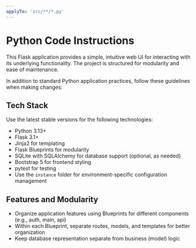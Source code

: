 ```yaml
---
applyTo: 'src/**/*.py'
---
```


# Python Code Instructions

This Flask application provides a simple, intuitive web UI for interacting with its underlying functionality. The project is structured for modularity and ease of maintenance.

In addition to standard Python application practices, follow these guidelines when making changes:

## Tech Stack

Use the latest stable versions for the following technologies:

- Python 3.13+
- Flask 3.1+
- Jinja2 for templating
- Flask Blueprints for modularity
- SQLite with SQLAlchemy for database support (optional, as needed)
- Bootstrap 5 for frontend styling
- pytest for testing
- Use the `instance` folder for environment-specific configuration management

## Features and Modularity

- Organize application features using Blueprints for different components (e.g., auth, main, api)
- Within each Blueprint, separate routes, models, and templates for better organization
- Keep database representation separate from business (model) logic

